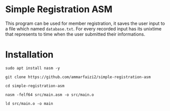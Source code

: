 # Simple Registration ASM

This program can be used for member registration, it saves the user input to a file which named `database.txt`. For every recorded input has its unixtime that represents to time when the user submitted their informations.

# Installation
```
sudo apt install nasm -y

git clone https://github.com/ammarfaizi2/simple-registration-asm

cd simple-registration-asm

nasm -felf64 src/main.asm -o src/main.o

ld src/main.o -o main
```
